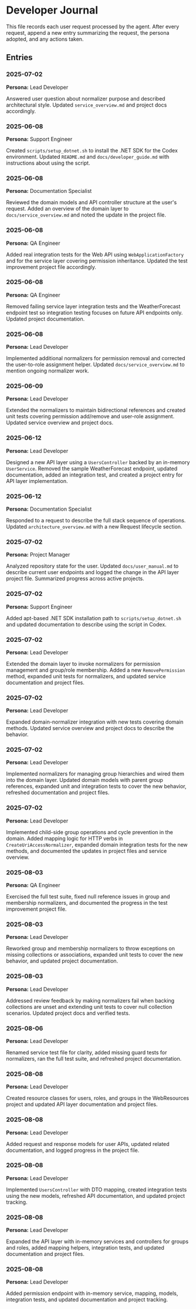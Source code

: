 # Developer Journal

This file records each user request processed by the agent. After every request, append a new entry summarizing the request, the persona adopted, and any actions taken.

## Entries

### 2025-07-02
**Persona:** Lead Developer

Answered user question about normalizer purpose and described architectural style. Updated `service_overview.md` and project docs accordingly.


### 2025-06-08
**Persona:** Support Engineer

Created `scripts/setup_dotnet.sh` to install the .NET SDK for the Codex environment. Updated `README.md` and `docs/developer_guide.md` with instructions about using the script.


### 2025-06-08
**Persona:** Documentation Specialist

Reviewed the domain models and API controller structure at the user's request. Added an overview of the domain layer to `docs/service_overview.md` and noted the update in the project file.

### 2025-06-08
**Persona:** QA Engineer

Added real integration tests for the Web API using `WebApplicationFactory` and for the service layer covering permission inheritance. Updated the test improvement project file accordingly.

### 2025-06-08
**Persona:** QA Engineer

Removed failing service layer integration tests and the WeatherForecast endpoint test so integration testing focuses on future API endpoints only. Updated project documentation.

### 2025-06-08
**Persona:** Lead Developer

Implemented additional normalizers for permission removal and corrected the user-to-role assignment helper. Updated `docs/service_overview.md` to mention ongoing normalizer work.

### 2025-06-09
**Persona:** Lead Developer

Extended the normalizers to maintain bidirectional references and created unit tests covering permission add/remove and user-role assignment. Updated service overview and project docs.


### 2025-06-12
**Persona:** Lead Developer

Designed a new API layer using a `UsersController` backed by an in-memory `UserService`. Removed the sample WeatherForecast endpoint, updated documentation, added an integration test, and created a project entry for API layer implementation.

### 2025-06-12
**Persona:** Documentation Specialist

Responded to a request to describe the full stack sequence of operations. Updated `architecture_overview.md` with a new Request lifecycle section.

### 2025-07-02
**Persona:** Project Manager

Analyzed repository state for the user. Updated `docs/user_manual.md` to describe current user endpoints and logged the change in the API layer project file. Summarized progress across active projects.

### 2025-07-02
**Persona:** Support Engineer

Added apt-based .NET SDK installation path to `scripts/setup_dotnet.sh` and updated documentation to describe using the script in Codex.

### 2025-07-02
**Persona:** Lead Developer

Extended the domain layer to invoke normalizers for permission management and group/role membership. Added a new `RemovePermission` method, expanded unit tests for normalizers, and updated service documentation and project files.

### 2025-07-02
**Persona:** Lead Developer

Expanded domain-normalizer integration with new tests covering domain methods. Updated service overview and project docs to describe the behavior.

### 2025-07-02
**Persona:** Lead Developer

Implemented normalizers for managing group hierarchies and wired them into the domain layer. Updated domain models with parent group references, expanded unit and integration tests to cover the new behavior, refreshed documentation and project files.
### 2025-07-02
**Persona:** Lead Developer

Implemented child-side group operations and cycle prevention in the domain. Added mapping logic for HTTP verbs in `CreateUriAccessNormalizer`, expanded domain integration tests for the new methods, and documented the updates in project files and service overview.
### 2025-08-03
**Persona:** QA Engineer

Exercised the full test suite, fixed null reference issues in group and membership normalizers, and documented the progress in the test improvement project file.

### 2025-08-03
**Persona:** Lead Developer

Reworked group and membership normalizers to throw exceptions on missing collections or associations, expanded unit tests to cover the new behavior, and updated project documentation.

### 2025-08-03
**Persona:** Lead Developer

Addressed review feedback by making normalizers fail when backing collections are unset and extending unit tests to cover null collection scenarios. Updated project docs and verified tests.

### 2025-08-06
**Persona:** Lead Developer

Renamed service test file for clarity, added missing guard tests for normalizers, ran the full test suite, and refreshed project documentation.

### 2025-08-08
**Persona:** Lead Developer

Created resource classes for users, roles, and groups in the WebResources project and updated API layer documentation and project files.

### 2025-08-08
**Persona:** Lead Developer

Added request and response models for user APIs, updated related documentation, and logged progress in the project file.

### 2025-08-08
**Persona:** Lead Developer

Implemented `UsersController` with DTO mapping, created integration tests using the new models, refreshed API documentation, and updated project tracking.

### 2025-08-08
**Persona:** Lead Developer

Expanded the API layer with in-memory services and controllers for groups and roles, added mapping helpers, integration tests, and updated documentation and project files.

### 2025-08-08
**Persona:** Lead Developer

Added permission endpoint with in-memory service, mapping, models, integration tests, and updated documentation and project tracking.
